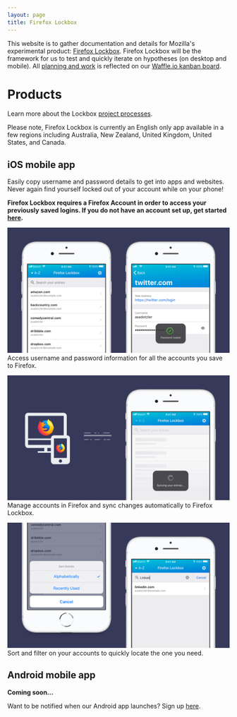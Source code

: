 ```yaml
---
layout: page
title: Firefox Lockbox
---
```


This website is to gather documentation and details for Mozilla's experimental
product: [Firefox Lockbox][website]. Firefox Lockbox will be the framework for
us to test and quickly iterate on hypotheses (on desktop and mobile). All
[planning and work](/process.md) is reflected on our [Waffle.io kanban board][waffle].

# Products

Learn more about the Lockbox [project processes](/process.md).

Please note, Firefox Lockbox is currently an English only app available in a few regions including Australia, New Zealand, United Kingdom, United States, and Canada.

## iOS mobile app

Easily copy username and password details to get into apps and websites. Never again find yourself locked out of your account while on your phone!

**Firefox Lockbox requires a Firefox Account in order to access your previously saved logins. If you do not have an account set up, get started [here](https://lockbox.firefox.com/faq.html#how-do-i-enable-sync-on-firefox).**

![](assets/images/details/access.png)
Access username and password information for all the accounts you save to Firefox.

![](assets/images/details/sync.png)
Manage accounts in Firefox and sync changes automatically to Firefox Lockbox.

![](assets/images/details/sort-filter.png)
Sort and filter on your accounts to quickly locate the one you need.

## Android mobile app

**Coming soon...**

Want to be notified when our Android app launches? Sign up [here](https://goo.gl/forms/ZwLIfHSGLrYcM6k83).

[website]: https://lockbox.firefox.com/
[waffle]: https://waffle.io/mozilla-lockbox/lockbox-extension

